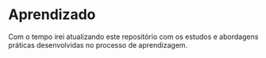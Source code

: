 # Aprendizado
Com o tempo irei atualizando este repositório com os estudos e abordagens práticas desenvolvidas no processo de aprendizagem.
